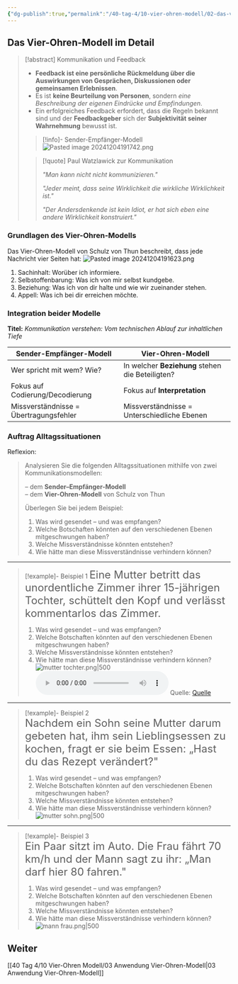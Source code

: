 ```yaml
---
{"dg-publish":true,"permalink":"/40-tag-4/10-vier-ohren-modell/02-das-vier-ohren-modell/"}
---
```


## Das Vier-Ohren-Modell im Detail

> [!abstract] Kommunikation und Feedback
>- **Feedback ist eine persönliche Rückmeldung über die Auswirkungen von Gesprächen, Diskussionen oder gemeinsamen Erlebnissen**. 
>- Es ist **keine Beurteilung von Personen**, sondern *eine Beschreibung der eigenen Eindrücke und Empfindungen*. 
>- Ein erfolgreiches Feedback erfordert, dass die Regeln bekannt sind und der **Feedbackgeber** sich der **Subjektivität seiner Wahrnehmung** bewusst ist.
>>[!info]- Sender-Empfänger-Modell
>>![Pasted image 20241204191742.png](/img/user/Pasted%20image%2020241204191742.png)
>
>>[!quote] Paul Watzlawick zur Kommunikation
>>
>> *"Man kann nicht nicht kommunizieren."*
>>
>> *"Jeder meint, dass seine Wirklichkeit die wirkliche Wirklichkeit ist."*
>>
>> *"Der Andersdenkende ist kein Idiot, er hat sich eben eine andere Wirklichkeit konstruiert."*


### Grundlagen des Vier-Ohren-Modells

Das Vier-Ohren-Modell von Schulz von Thun beschreibt, dass jede Nachricht vier Seiten hat:
![Pasted image 20241204191623.png](/img/user/Pasted%20image%2020241204191623.png)

1. Sachinhalt: Worüber ich informiere.
2. Selbstoffenbarung: Was ich von mir selbst kundgebe.
3. Beziehung: Was ich von dir halte und wie wir zueinander stehen.
4. Appell: Was ich bei dir erreichen möchte.

### Integration beider Modelle

**Titel:** _Kommunikation verstehen: Vom technischen Ablauf zur inhaltlichen Tiefe_

|Sender-Empfänger-Modell|Vier-Ohren-Modell|
|---|---|
|Wer spricht mit wem? Wie?|In welcher **Beziehung** stehen die Beteiligten?|
|Fokus auf Codierung/Decodierung|Fokus auf **Interpretation**|
|Missverständnisse = Übertragungsfehler|Missverständnisse = Unterschiedliche Ebenen|

### Auftrag Alltagssituationen

Reflexion:
> Analysieren Sie die folgenden Alltagssituationen mithilfe von zwei Kommunikationsmodellen:
> 
> – dem **Sender–Empfänger-Modell**  
> – dem **Vier-Ohren-Modell** von Schulz von Thun  
> 
> Überlegen Sie bei jedem Beispiel:
> 
> 1. Was wird gesendet – und was empfangen?
> 2. Welche Botschaften könnten auf den verschiedenen Ebenen mitgeschwungen haben?
> 3. Welche Missverständnisse könnten entstehen?
> 4. Wie hätte man diese Missverständnisse verhindern können?

---

>[!example]- Beispiel 1 
><span style="font-size: 24px;">Eine Mutter betritt das unordentliche Zimmer ihrer 15-jährigen Tochter, schüttelt den Kopf und verlässt kommentarlos das Zimmer.</span>
> 1. Was wird gesendet – und was empfangen?
> 2. Welche Botschaften könnten auf den verschiedenen Ebenen mitgeschwungen haben?
> 3. Welche Missverständnisse könnten entstehen?
> 4. Wie hätte man diese Missverständnisse verhindern können?
>![mutter tochter.png|500](/img/user/mutter%20tochter.png)
><audio controls><source src="https://download-media.srf.ch/world/audio/WortSchatz_radio/2015/10/WortSchatz-radio_a88ae59d20e546b2af48981d782e0f0a.mp3"></audio>
>Quelle: [Quelle](https://www.srf.ch/audio/wortschatz/untermiete-von-carol-blanc?id=dd6ca264-cc45-4159-a05c-c8ad617d68f3#autoplay)

---

>[!example]- Beispiel 2  
><span style="font-size: 24px;">Nachdem ein Sohn seine Mutter darum gebeten hat, ihm sein Lieblingsessen zu kochen, fragt er sie beim Essen: „Hast du das Rezept verändert?"</span>
> 1. Was wird gesendet – und was empfangen?
> 2. Welche Botschaften könnten auf den verschiedenen Ebenen mitgeschwungen haben?
> 3. Welche Missverständnisse könnten entstehen?
> 4. Wie hätte man diese Missverständnisse verhindern können?
>![mutter sohn.png|500](/img/user/mutter%20sohn.png)

---

>[!example]- Beispiel 3  
><span style="font-size: 24px;">Ein Paar sitzt im Auto. Die Frau fährt 70 km/h und der Mann sagt zu ihr: „Man darf hier 80 fahren."</span>
> 1. Was wird gesendet – und was empfangen?
> 2. Welche Botschaften könnten auf den verschiedenen Ebenen mitgeschwungen haben?
> 3. Welche Missverständnisse könnten entstehen?
> 4. Wie hätte man diese Missverständnisse verhindern können?
> ![mann frau.png|500](/img/user/mann%20frau.png)






## Weiter
[[40 Tag 4/10 Vier-Ohren Modell/03 Anwendung Vier-Ohren-Modell\|03 Anwendung Vier-Ohren-Modell]]
